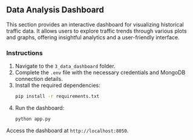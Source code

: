 ## Data Analysis Dashboard

This section provides an interactive dashboard for visualizing historical traffic data. It allows users to explore traffic trends through various plots and graphs, offering insightful analytics and a user-friendly interface.

### Instructions
1. Navigate to the `3_data_dashboard` folder.
2. Complete the `.env` file with the necessary credentials and MongoDB connection details.
3. Install the required dependencies:
    ```bash
    pip install -r requirements.txt
    ```
4. Run the dashboard:
    ```bash
    python app.py
    ```
Access the dashboard at `http://localhost:8050`.
